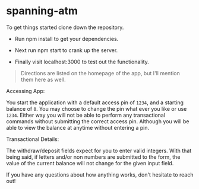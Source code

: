 spanning-atm
============

To get things started clone down the repository. 

* Run npm install to get your dependencies.

* Next run npm start to crank up the server. 

* Finally visit localhost:3000 to test out the functionality. 

> Directions are listed on the homepage of the app, but I'll mention them here as well. 

Accessing App: 

You start the application with a default access pin of `1234`, and a starting balance of `0`. You may choose to change the pin
what ever you like or use `1234`. Either way you will not be able to perform any transactional commands without submitting the 
correct access pin. Although you will be able to view the balance at anytime without entering a pin.

Transactional Details: 

The withdraw/deposit fields expect for you to enter valid integers. With that being said, if letters and/or non numbers are submitted
to the form, the value of the current balance will not change for the given input field. 

If you have any questions about how anything works, don't hesitate to reach out! 


